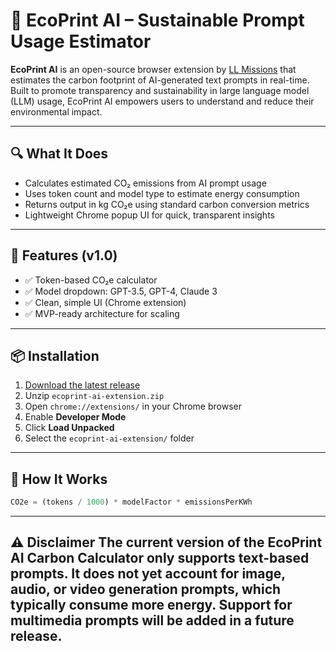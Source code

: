 # 🌱 EcoPrint AI – Sustainable Prompt Usage Estimator

**EcoPrint AI** is an open-source browser extension by [LL Missions](https://github.com/LLMissions) that estimates the carbon footprint of AI-generated text prompts in real-time. Built to promote transparency and sustainability in large language model (LLM) usage, EcoPrint AI empowers users to understand and reduce their environmental impact.

---

## 🔍 What It Does

- Calculates estimated CO₂ emissions from AI prompt usage
- Uses token count and model type to estimate energy consumption
- Returns output in kg CO₂e using standard carbon conversion metrics
- Lightweight Chrome popup UI for quick, transparent insights

---

## 🚀 Features (v1.0)

- ✅ Token-based CO₂e calculator
- ✅ Model dropdown: GPT-3.5, GPT-4, Claude 3
- ✅ Clean, simple UI (Chrome extension)
- ✅ MVP-ready architecture for scaling

---

## 📦 Installation

1. [Download the latest release](https://github.com/LLMissions/EcoPrintAI/releases)
2. Unzip `ecoprint-ai-extension.zip`
3. Open `chrome://extensions/` in your Chrome browser
4. Enable **Developer Mode**
5. Click **Load Unpacked**
6. Select the `ecoprint-ai-extension/` folder

---

## 🧠 How It Works

```js
CO2e = (tokens / 1000) * modelFactor * emissionsPerKWh
```

---

⚠️ Disclaimer
The current version of the EcoPrint AI Carbon Calculator only supports text-based prompts. It does not yet account for image, audio, or video generation prompts, which typically consume more energy. Support for multimedia prompts will be added in a future release.
---